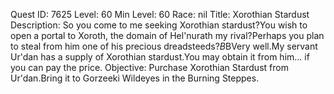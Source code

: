 Quest ID: 7625
Level: 60
Min Level: 60
Race: nil
Title: Xorothian Stardust
Description: So you come to me seeking Xorothian stardust?You wish to open a portal to Xoroth, the domain of Hel'nurath my rival?Perhaps you plan to steal from him one of his precious dreadsteeds?$B$BVery well.My servant Ur'dan has a supply of Xorothian stardust.You may obtain it from him... if you can pay the price.
Objective: Purchase Xorothian Stardust from Ur'dan.Bring it to Gorzeeki Wildeyes in the Burning Steppes.
